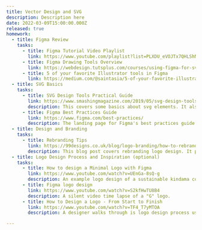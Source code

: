 ```yaml
---
title: Vector Design and SVG
description: Description here
date: 2022-03-09T15:00:00.000Z
released: true
homework:
  - title: Figma Review
    tasks: 
      - title: Figma Tutorial Video Playlist
        link: https://www.youtube.com/playlist?list=PLXDU_eVOJTx7QHLShNqIXL1Cgbxj7HlN4
      - title: Figma Drawing Tools Overview
        link: https://webdesign.tutsplus.com/courses/using-figma-for-svg-design/lessons/drawing-tools-overview
      - title: 5 of your favorite Illustrator tools in Figma
        link: https://medium.com/@saintasia/5-of-your-favorite-illustrator-tools-in-figma-a7c2aaa45d59
  - title: SVG Basics
    tasks: 
      - title: SVG Design Tools Practical Guide
        link: https://www.smashingmagazine.com/2019/05/svg-design-tools-practical-guide/
        description: This covers some basics about svg elements. It also provides comparisons between terminology between Illustrator, Sketch, and Figma.
      - title: Figma Best Practices Guide
        link: https://www.figma.com/best-practices/
        description: The landing page for Figma's best practices guide. There is a lot here so stick to things that answer questions you currently have from your past work with figma.
  - title: Design and Branding
    tasks:
      - title: Rebranding Tips
        link: https://99designs.co.uk/blog/logo-branding/how-to-rebrand/
        description: This blog post covers rebranding logo design. It provides some popular examples and discussion on their redesigns throughout history.
  - title: Logo Design Process and Inspiration (optional)
    tasks: 
      - title: How to design a Minimal Logo with Figma
        link: https://www.youtube.com/watch?v=UEnGa-8sQ-g
        description: An example logo design of a sustainable kindama company.
      - title: Figma logo design
        link: https://www.youtube.com/watch?v=S2kfHwTU8B4
        description: A silent video time lapse of a "G" logo.
      - title: How to Design a Logo - From Start to Finish
        link: https://www.youtube.com/watch?v=TF4_T7yMTOA
        description: A designer walks through is logo design process using a "Sleepy Bunny Coffee House" example client.

---
```


<home-work :home-work="homework">
</home-work>
